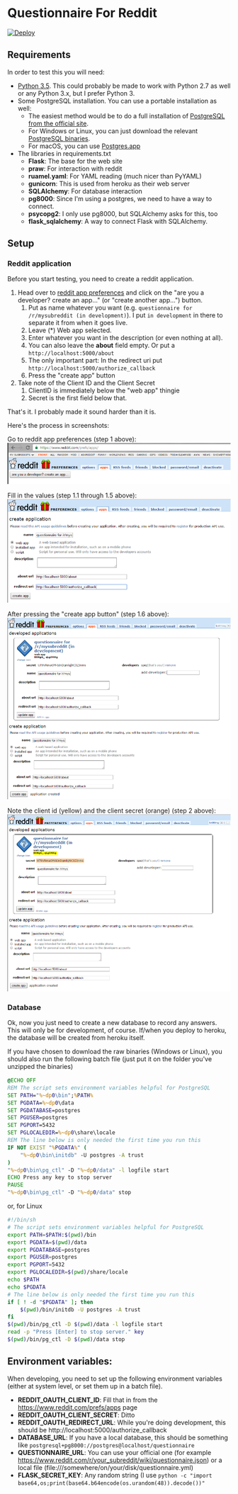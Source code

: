 # Questionnaire For Reddit

[![Deploy](https://www.herokucdn.com/deploy/button.svg)](https://heroku.com/deploy)

## Requirements

In order to test this you will need:

* [Python 3.5](https://www.python.org/downloads/release/python-352/). This could probably be made to work with Python 2.7 as well or any Python 3.x, but I prefer Python 3.
* Some PostgreSQL installation. You can use a portable installation as well:
  * The easiest method would be to do a full installation of [PostgreSQL from the official site](https://www.postgresql.org/download/).
  * For Windows or Linux, you can just download the relevant [PostgreSQL binaries](http://www.enterprisedb.com/products-services-training/pgbindownload).  
  * For macOS, you can use [Postgres.app](http://postgresapp.com/) 
* The libraries in requirements.txt
  * **Flask**: The base for the web site
  * **praw**: For interaction with reddit
  * **ruamel.yaml**: For YAML reading (much nicer than PyYAML)
  * **gunicorn**: This is used from heroku as their web server
  * **SQLAlchemy**: For database interaction
  * **pg8000**: Since I'm using a postgres, we need to have a way to connect.
  * **psycopg2**: I only use pg8000, but SQLAlchemy asks for this, too
  * **flask_sqlalchemy**: A way to connect Flask with SQLAlchemy.
   
## Setup

### Reddit application 
Before you start testing, you need to create a reddit application.

1. Head over to [reddit app preferences](https://www.reddit.com/prefs/apps) and click on the "are you a developer? create an app..." (or "create another app...") button.
    1. Put as name whatever you want (e.g. `questionnaire for /r/mysubreddit (in development)`). I put `in development` in there to separate it from when it goes live. 
    2. Leave (*) Web app selected.
    3. Enter whatever you want in the description (or even nothing at all).
    4. You can also leave the **about** field empty. Or put a `http://localhost:5000/about`
    5. The only important part: In the redirect uri put `http://localhost:5000/authorize_callback`
    6. Press the "create app" button
2. Take note of the Client ID and the Client Secret
    1. ClientID is immediately below the "web app" thingie
    2. Secret is the first field below that.

That's it. I probably made it sound harder than it is.

Here's the process in screenshots:

Go to reddit app preferences (step 1 above):  
![Go to prefs/apps page](static/images/setup_step1.png)

Fill in the values (step 1.1 through 1.5 above):  
![Create an application](static/images/setup_step2.png)

After pressing the "create app button" (step 1.6 above):  
![Application done](static/images/setup_step3.png)

Note the client id (yellow) and the client secret (orange) (step 2 above):  
![Client ID and Client Secret](static/images/setup_step4.png)

### Database
Ok, now you just need to create a new database to record any answers. This will only be for development, of course. 
If/when you deploy to heroku, the database will be created from heroku itself.
 
If you have chosen to download the raw binaries (Windows or Linux), you should also run the following batch file 
(just put it on the folder you've unzipped the binaries)

```cmd
@ECHO OFF
REM The script sets environment variables helpful for PostgreSQL
SET PATH="%~dp0\bin";%PATH%
SET PGDATA=%~dp0\data
SET PGDATABASE=postgres
SET PGUSER=postgres
SET PGPORT=5432
SET PGLOCALEDIR=%~dp0\share\locale
REM The line below is only needed the first time you run this
IF NOT EXIST "%PGDATA%" (
    "%~dp0\bin\initdb" -U postgres -A trust
)
"%~dp0\bin\pg_ctl" -D "%~dp0/data" -l logfile start
ECHO Press any key to stop server
PAUSE
"%~dp0\bin\pg_ctl" -D "%~dp0/data" stop
```

or, for Linux
```bash
#!/bin/sh
# The script sets environment variables helpful for PostgreSQL
export PATH=$PATH:$(pwd)/bin
export PGDATA=$(pwd)/data
export PGDATABASE=postgres
export PGUSER=postgres
export PGPORT=5432
export PGLOCALEDIR=$(pwd)/share/locale
echo $PATH
echo $PGDATA
# The line below is only needed the first time you run this
if [ ! -d "$PGDATA" ]; then
    $(pwd)/bin/initdb -U postgres -A trust
fi
$(pwd)/bin/pg_ctl -D $(pwd)/data -l logfile start
read -p "Press [Enter] to stop server." key
$(pwd)/bin/pg_ctl -D $(pwd)/data stop
```

## Environment variables:

When developing, you need to set up the following environment variables (either at system level, or set them up in a batch file).

* **REDDIT_OAUTH_CLIENT_ID**: Fill that in from the https://www.reddit.com/prefs/apps page
* **REDDIT_OAUTH_CLIENT_SECRET**: Ditto
* **REDDIT_OAUTH_REDIRECT_URL**: While you're doing development, this should be http://localhost:5000/authorize_callback
* **DATABASE_URL**: If you have a local database, this should be something like `postgresql+pg8000://postgres@localhost/questionnaire` 
* **QUESTIONNAIRE_URL**: You can use your official one (for example https://www.reddit.com/r/your_subreddit/wiki/questionnaire.json) or a local file (file:///somewhere/on/your/disk/questionnaire.yml)
* **FLASK_SECRET_KEY**: Any random string (I use `python -c "import base64,os;print(base64.b64encode(os.urandom(48)).decode())"`
